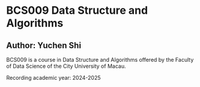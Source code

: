 # BCS009 Data Structure and Algorithms

## Author: Yuchen Shi

BCS009 is a course in Data Structure and Algorithms offered by the Faculty of Data Science of the City University of Macau.

Recording academic year: 2024-2025



